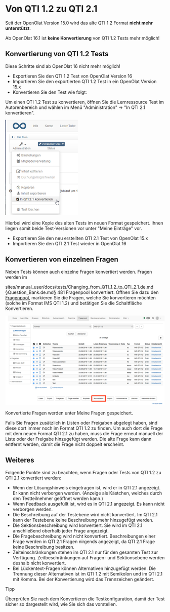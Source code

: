 #  Von QTI 1.2 zu QTI 2.1

Seit der OpenOlat Version 15.0 wird das alte QTI 1.2 Format **nicht mehr
unterstützt**.

Ab OpenOlat 16.1 ist  **keine Konvertierung** von QTI 1.2 Tests mehr möglich!

## Konvertierung von QTI 1.2 Tests

Diese Schritte sind ab OpenOlat 16 nicht mehr möglich!

  * Exportieren Sie den QTI 1.2 Test von OpenOlat Version 16
  * Importieren Sie den exportierten QTI 1.2 Test in ein OpenOlat Version 15.x
  * Konvertieren Sie den Test wie folgt:

Um einen QTI 1.2 Test zu konvertieren, öffnen Sie die Lernressource Test im
Autorenbereich und wählen im Menü "Administration" →  "In QTI 2.1
konvertieren".

![](assets/13_test_konvertieren.png)

Hierbei wird eine Kopie des alten Tests im neuen Format gespeichert. Ihnen
liegen somit beide Test-Versionen vor unter "Meine Einträge" vor.

  * Exportieren Sie den neu erstellten QTI 2.1 Test von OpenOlat 15.x
  * Importieren Sie den QTI 2.1 Test wieder in OpenOlat 16

  

## Konvertieren von einzelnen Fragen

Neben Tests können auch einzelne Fragen konvertiert werden. Fragen werden im

sites/manual_user/docs/tests/Changing_from_QTI_1.2_to_QTI_2.1.de.md §Question_Bank.de.md§ 481
Fragenpool konvertiert. Öffnen Sie dazu den [Fragenpool](Fragenpool.html),
markieren Sie die Fragen, welche Sie konvertieren möchten (solche im Format
IMS QTI 1.2) und betätigen Sie die Schaltfläche Konvertieren.

![](assets/DE_convert_question.png)

Konvertierte Fragen werden unter Meine Fragen gespeichert.

Falls Sie Fragen zusätzlich in Listen oder Freigaben abgelegt haben, sind
diese dort immer noch im Format QTI 1.2 zu finden. Um auch dort die Frage mit
dem neuen Format QTI 2.1 zu haben, muss die Frage erneut manuell der Liste
oder der Freigabe hinzugefügt werden. Die alte Frage kann dann entfernt
werden, damit die Frage nicht doppelt erscheint.

## Weiteres

Folgende Punkte sind zu beachten, wenn Fragen oder Tests von QTI 1.2 zu QTI
2.1 konvertiert werden:

  * Wenn der Lösungshinweis eingetragen ist, wird er in QTI 2.1 angezeigt. Er kann nicht verborgen werden. (Anzeige als Kästchen, welches durch den Testteilnehmer geöffnet werden kann.)
  * Wenn Feedback ausgefüllt ist, wird es in QTI 2.1 angezeigt. Es kann nicht verborgen werden.
  * Die Beschreibung auf der Testebene wird nicht konvertiert. Im QTI 2.1 kann der Testebene keine Beschreibung mehr hinzugefügt werden.
  * Die Sektionsbeschreibung wird konvertiert. Sie wird im QTI 2.1 anschließend oberhalb jeder Frage angezeigt.
  * Die Fragebeschreibung wird nicht konvertiert. Beschreibungen einer Frage werden in QTI 2.1 Fragen nirgends angezeigt, da QTI 2.1 Frage keine Beschreibung besitzen.
  * Zeiteinschränkungen stehen im QTI 2.1 nur für den gesamten Test zur Verfügung. Zeitbeschränkungen auf Fragen- und Sektionsebene werden deshalb nicht konvertiert.
  * Bei Lückentext-Fragen können Alternativen hinzugefügt werden. Die Trennung dieser Alternativen ist im QTI 1.2 mit Semikolon und im QTI 2.1 mit Komma. Bei der Konvertierung wird das Trennzeichen geändert.

Tipp

Überprüfen Sie nach dem Konvertieren die Testkonfiguration, damit der Test
sicher so dargestellt wird, wie Sie sich das vorstellen.

